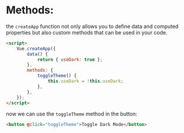 <!-- @format -->

# Methods:

the `createApp` function not only allows you to define data and computed properties but also custom methods that can be used in your code.

```html
<script>
	Vue.createApp({
		data() {
			return { useDark: true };
		},
		methods: {
			toggleTheme() {
				this.useDark = !this.useDark;
			},
		},
	});
</script>
```

now we can use the `toggleTheme` method in the button:

```html
<button @click="toggleTheme">Toggle Dark Mode</button>
```
